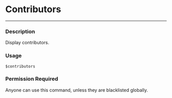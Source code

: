 # Contributors
---
### Description
 Display contributors.
 ### Usage
```
$contributors
```
### Permission Required
Anyone can use this command, unless they are blacklisted globally.

